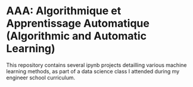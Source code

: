 # AAA: Algorithmique et Apprentissage Automatique (Algorithmic and Automatic Learning)
This repository contains several ipynb projects detailling various machine learning methods, as part of a data science class I attended during my engineer school curriculum.

